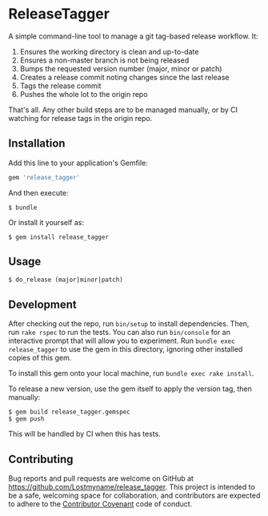 # ReleaseTagger

A simple command-line tool to manage a git tag-based release workflow.
It:

1. Ensures the working directory is clean and up-to-date
2. Ensures a non-master branch is not being released
3. Bumps the requested version number (major, minor or patch)
4. Creates a release commit noting changes since the last release
5. Tags the release commit
6. Pushes the whole lot to the origin repo

That's all. Any other build steps are to be managed manually, or by CI
watching for release tags in the origin repo.

## Installation

Add this line to your application's Gemfile:

```ruby
gem 'release_tagger'
```

And then execute:

    $ bundle

Or install it yourself as:

    $ gem install release_tagger

## Usage

    $ do_release (major|minor|patch)

## Development

After checking out the repo, run `bin/setup` to install dependencies.
Then, run `rake rspec` to run the tests. You can also run `bin/console`
for an interactive prompt that will allow you to experiment. Run `bundle
exec release_tagger` to use the gem in this directory, ignoring other
installed copies of this gem.

To install this gem onto your local machine, run `bundle exec rake
install`.

To release a new version, use the gem itself to apply the version tag,
then manually:

    $ gem build release_tagger.gemspec
    $ gem push

This will be handled by CI when this has tests.

## Contributing

Bug reports and pull requests are welcome on GitHub at
https://github.com/Lostmyname/release_tagger. This project is intended
to be a safe, welcoming space for collaboration, and contributors are
expected to adhere to the [Contributor
Covenant](contributor-covenant.org) code of conduct.
